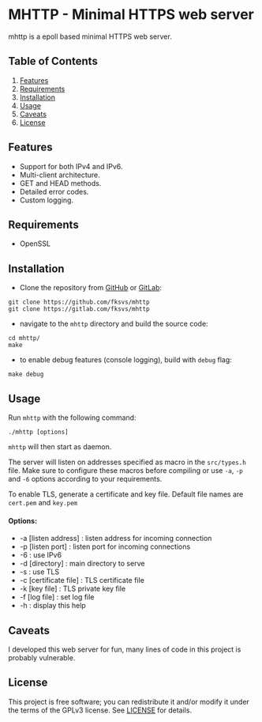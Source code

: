 MHTTP - Minimal HTTPS web server
================================

mhttp is a epoll based minimal HTTPS web server.

## Table of Contents

1. [Features](#features)
2. [Requirements](#requirements)
3. [Installation](#installation)
4. [Usage](#usage)
5. [Caveats](#caveats)
6. [License](#license)

## Features

- Support for both IPv4 and IPv6.
- Multi-client architecture.
- GET and HEAD methods.
- Detailed error codes.
- Custom logging.

## Requirements

- OpenSSL

## Installation

- Clone the repository from [GitHub][] or [GitLab][]:

```console
git clone https://github.com/fksvs/mhttp
git clone https://gitlab.com/fksvs/mhttp
```
- navigate to the `mhttp` directory and build the source code:

```console
cd mhttp/
make
```

- to enable debug features (console logging), build with `debug` flag:

```console
make debug
```

## Usage

Run `mhttp` with the following command:

```console
./mhttp [options]
```

`mhttp` will then start as daemon.

The server will listen on addresses specified as macro in the `src/types.h` file. Make sure to configure these macros before compiling or use `-a`, `-p` and `-6` options according to your requirements.

To enable TLS, generate a certificate and key file. Default file names are `cert.pem` and `key.pem`

#### Options:

- -a [listen address] : listen address for incoming connection
- -p [listen port] : listen port for incoming connections
- -6 : use IPv6
- -d [directory] : main directory to serve
- -s : use TLS
- -c [certificate file] : TLS certificate file
- -k [key file] : TLS private key file
- -f [log file] : set log file
- -h : display this help

## Caveats

I developed this web server for fun, many lines of code in this project is probably vulnerable.

## License

This project is free software; you can redistribute it and/or modify it under the terms of the GPLv3 license. See [LICENSE][] for details.

[GitHub]: https://github.com/fksvs/mhttp
[GitLab]: https://gitlab.com/fksvs/mhttp
[LICENSE]: https://www.gnu.org/licenses/gpl-3.0.en.html

